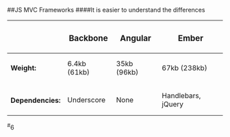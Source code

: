 ##JS MVC Frameworks
####It is easier to understand the differences
&nbsp;

|                       | <h3>Backbone</h3> | <h3>Angular</h3>    | <h3>Ember</h3>     |
|-----------------------| ------------------|---------------------| -------------------|
|<h4>Weight:</h4>       | 6.4kb (61kb)     | 35kb (96kb)         | 67kb (238kb)       |
|                       |                   |                     |                    |
|<h4>Dependencies:</h4> | Underscore        | None                | Handlebars, jQuery |

<div class="number"><sup>#</sup>6</div>
